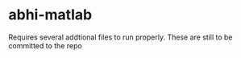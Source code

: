 # abhi-matlab

Requires several addtional files to run properly. These are still to be committed to the repo
